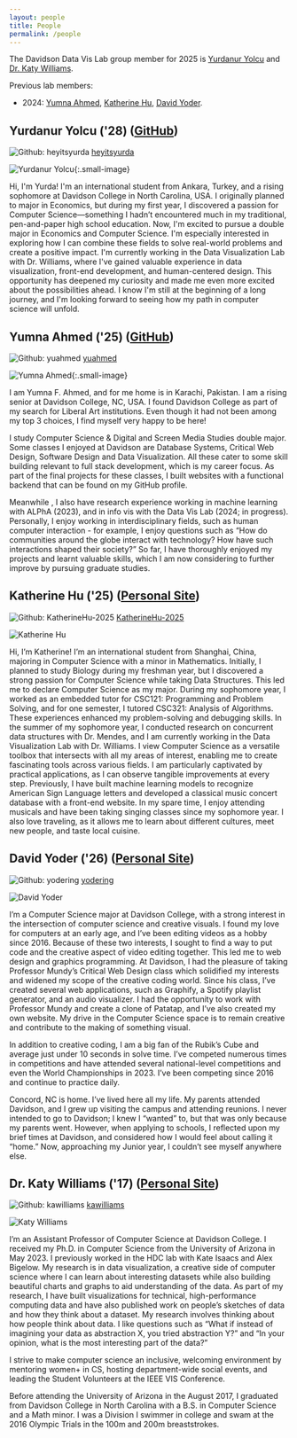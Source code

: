 ```yaml
---
layout: people
title: People
permalink: /people
---
```


The Davidson Data Vis Lab group member for 2025 is [Yurdanur Yolcu](/people#yurdanur-yolcu-28-github) and [Dr. Katy Williams](/people#dr-katy-williams-17-personal-site).

Previous lab members:
* 2024: [Yumna Ahmed](/people#yumna-ahmed-25-github), [Katherine Hu](/people#katherine-hu-25-personal-site), [David Yoder](/people#david-yoder-26-personal-site).

## Yurdanur Yolcu ('28) ([GitHub](https://github.com/heyitsyurda/))

![Github: heyitsyurda](./assets/images/github-mark.png) [heyitsyurda](https://github.com/heyitsyurda/)

![Yurdanur Yolcu](./assets/images/yurda.jpg){:.small-image}  

Hi, I'm Yurda! I'm an international student from Ankara, Turkey, and a rising sophomore at Davidson College in North Carolina, USA. I originally planned to major in Economics, but during my first year, I discovered a passion for Computer Science—something I hadn’t encountered much in my traditional, pen-and-paper high school education. Now, I'm excited to pursue a double major in Economics and Computer Science. I'm especially interested in exploring how I can combine these fields to solve real-world problems and create a positive impact.
I'm currently working in the Data Visualization Lab with Dr. Williams, where I've gained valuable experience in data visualization, front-end development, and human-centered design. This opportunity has deepened my curiosity and made me even more excited about the possibilities ahead. I know I'm still at the beginning of a long journey, and I'm looking forward to seeing how my path in computer science will unfold.

## Yumna Ahmed ('25) ([GitHub](https://github.com/yuahmed))

![Github: yuahmed](./assets/images/github-mark.png) [yuahmed](https://github.com/yuahmed)

![Yumna Ahmed](./assets/images/yuahmed.jpg){:.small-image}  

I am Yumna F. Ahmed, and for me home is in Karachi, Pakistan. I am a rising senior at Davidson College, NC, USA. I found Davidson College as part of my search for Liberal Art institutions. Even though it had not been among my top 3 choices, I find myself very happy to be here!

I study Computer Science & Digital and Screen Media Studies double major. Some classes I enjoyed at Davidson are Database Systems, Critical Web Design, Software Design and Data Visualization. All these cater to some skill building relevant to full stack development, which is my career focus. As part of the final projects for these classes, I built websites with a functional backend that can be found on my GitHub profile. 

Meanwhile , I also have research experience working in machine learning  with ALPhA (2023), and in info vis with the Data Vis Lab (2024; in progress). Personally, I enjoy working in interdisciplinary fields, such as human computer interaction - for example, I enjoy questions such as “How do communities around the globe interact with technology? How have such interactions shaped their society?” So far, I have thoroughly enjoyed my projects and learnt valuable skills, which I am now considering to further improve by pursuing graduate studies. 


## Katherine Hu ('25) ([Personal Site](https://www.yangkatherinehu.com/))

![Github: KatherineHu-2025](./assets/images/github-mark.png)  [KatherineHu-2025](https://github.com/KatherineHu-2025)

![Katherine Hu](./assets/images/kahu.jpg)  

Hi, I’m Katherine! I’m an international student from Shanghai, China, majoring in Computer Science with a minor in Mathematics. Initially, I planned to study Biology during my freshman year, but I discovered a strong passion for Computer Science while taking Data Structures. This led me to declare Computer Science as my major.
During my sophomore year, I worked as an embedded tutor for CSC121: Programming and Problem Solving, and for one semester, I tutored CSC321: Analysis of Algorithms. These experiences enhanced my problem-solving and debugging skills. In the summer of my sophomore year, I conducted research on concurrent data structures with Dr. Mendes, and I am currently working in the Data Visualization Lab with Dr. Williams. I view Computer Science as a versatile toolbox that intersects with all my areas of interest, enabling me to create fascinating tools across various fields. I am particularly captivated by practical applications, as I can observe tangible improvements at every step. Previously, I have built machine learning models to recognize American Sign Language letters and developed a classical music concert database with a front-end website.
In my spare time, I enjoy attending musicals and have been taking singing classes since my sophomore year. I also love traveling, as it allows me to learn about different cultures, meet new people, and taste local cuisine.

## David Yoder ('26) ([Personal Site](https://yoder.ing))

![Github: yodering](./assets/images/github-mark.png)  [yodering](https://github.com/yodering)

![David Yoder](./assets/images/dayoder.jpg) 

 I’m a Computer Science major at Davidson College, with a strong interest in the intersection of computer science and creative visuals. I found my love for computers at an early age, and I’ve been editing videos as a hobby since 2016. Because of these two interests, I sought to find a way to put code and the creative aspect of video editing together. This led me to web design and graphics programming. At Davidson, I had the pleasure of taking Professor Mundy’s Critical Web Design class which solidified my interests and widened my scope of the creative coding world. Since his class, I’ve created several web applications, such as Graphify, a Spotify playlist generator, and an audio visualizer. I had the opportunity to work with Professor Mundy and create a clone of  Patatap, and I’ve also created my own website. My drive in the Computer Science space is to remain creative and contribute to the making of something visual.

In addition to creative coding, I am a big fan of the Rubik’s Cube and average just under 10 seconds in solve time. I’ve competed numerous times in competitions and have attended several national-level competitions and even the World Championships in 2023. I’ve been competing since 2016 and continue to practice daily.

Concord, NC is home. I’ve lived here all my life. My parents attended Davidson, and I grew up visiting the campus and attending reunions. I never intended to go to Davidson; I knew I “wanted” to, but that was only because my parents went. However, when applying to schools, I reflected upon my brief times at Davidson, and considered how I would feel about calling it “home.” Now, approaching my Junior year, I couldn’t see myself anywhere else.


## Dr. Katy Williams ('17) ([Personal Site](https://kawilliams.github.io/))

![Github: kawilliams](./assets/images/github-mark.png) [kawilliams](https://github.com/kawilliams)

![Katy Williams](./assets/images/kawilliams.jpg) 

I’m an Assistant Professor of Computer Science at Davidson College. I received my Ph.D. in Computer Science from the University of Arizona in May 2023. I previously worked in the HDC lab with Kate Isaacs and Alex Bigelow. My research is in data visualization, a creative side of computer science where I can learn about interesting datasets while also building beautiful charts and graphs to aid understanding of the data. As part of my research, I have built visualizations for technical, high-performance computing data and have also published work on people’s sketches of data and how they think about a dataset. My research involves thinking about how people think about data. I like questions such as “What if instead of imagining your data as abstraction X, you tried abstraction Y?” and “In your opinion, what is the most interesting part of the data?”

I strive to make computer science an inclusive, welcoming environment by mentoring women+ in CS, hosting department-wide social events, and leading the Student Volunteers at the IEEE VIS Conference.

Before attending the University of Arizona in the August 2017, I graduated from Davidson College in North Carolina with a B.S. in Computer Science and a Math minor. I was a Division I swimmer in college and swam at the 2016 Olympic Trials in the 100m and 200m breaststrokes.